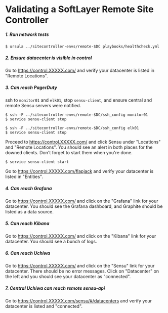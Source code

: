 # Validating a SoftLayer Remote Site Controller

##### 1. Run network tests

```
$ ursula ../sitecontroller-envs/remote-$DC playbooks/healthcheck.yml
```

##### 2. Ensure datacenter is visible in control

Go to https://control.XXXXX.com/ and verify your datacenter is listed in "Remote Locations".

##### 3. Can reach PagerDuty

ssh to `monitor01` and `elk01`, stop `sensu-client`, and ensure central and remote Sensu servers were notified.

```
$ ssh -F ../sitecontroller-envs/remote-$DC/ssh_config monitor01
$ service sensu-client stop

$ ssh -F ../sitecontroller-envs/remote-$DC/ssh_config elk01
$ service sensu-client stop
```
Proceed to https://control.XXXXX.com/ and click Sensu under "Locations" and "Remote Locations".
You should see an alert in both places for the downed clients. Don't forget to start them when you're done.
```
$ service sensu-client start
```
Go to https://control.XXXXX.com/flapjack and verify your datacenter is listed in "Entities".

##### 4. Can reach Grafana

Go to https://control.XXXXX.com/ and click on the "Grafana" link for your datacenter.
You should see the Grafana dashboard, and Graphite should be listed as a data source.

##### 5. Can reach Kibana

Go to https://control.XXXXX.com/ and click on the "Kibana" link for your datacenter.
You should see a bunch of logs.

##### 6. Can reach Uchiwa

Go to https://control.XXXXX.com/ and click on the "Sensu" link for your datacenter.
There should be no error messages. Click on "Datacenter" on the left and you should see your datacenter as "connected".

##### 7. Central Uchiwa can reach remote sensu-api

Go to https://control.XXXXX.com/sensu/#/datacenters and verify your datacenter is listed and "connected".
